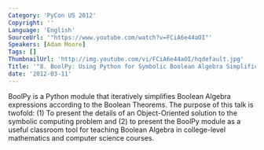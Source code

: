 ```yaml
---
Category: 'PyCon US 2012'
Copyright: ''
Language: 'English'
SourceUrl: '"https://www.youtube.com/watch?v=FCiA6e44aOI"'
Speakers: [Adam Moore]
Tags: []
ThumbnailUrl: 'http://img.youtube.com/vi/FCiA6e44aOI/hqdefault.jpg'
Title: '"8. BoolPy: Using Python for Symbolic Boolean Algebra Simplification"'
date: '2012-03-11'
---
```

BoolPy is a Python module that iteratively simplifies Boolean Algebra
expressions according to the Boolean Theorems. The purpose of this talk is
twofold: (1) To present the details of an Object-Oriented solution to the
symbolic computing problem and (2) to present the BoolPy module as a useful
classroom tool for teaching Boolean Algebra in college-level mathematics and
computer science courses.

